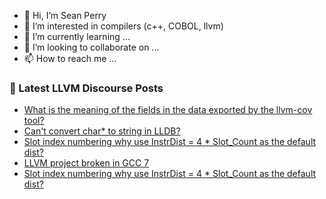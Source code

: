 - 👋 Hi, I’m Sean Perry
- 👀 I’m interested in compilers (c++, COBOL, llvm)
- 🌱 I’m currently learning ...
- 💞️ I’m looking to collaborate on ...
- 📫 How to reach me ...

<!---
s66perry/s66perry is a ✨ special ✨ repository because its `README.md` (this file) appears on your GitHub profile.
You can click the Preview link to take a look at your changes.
--->
### 📕 Latest LLVM Discourse Posts

<!-- DISCOURSE-LLVM:START -->
- [What is the meaning of the fields in the data exported by the llvm-cov tool?](https://discourse.llvm.org/t/what-is-the-meaning-of-the-fields-in-the-data-exported-by-the-llvm-cov-tool/72098#post_1)
- [Can&#39;t convert char* to string in LLDB?](https://discourse.llvm.org/t/cant-convert-char-to-string-in-lldb/72058#post_2)
- [Slot index numbering why use InstrDist = 4 * Slot_Count as the default dist?](https://discourse.llvm.org/t/slot-index-numbering-why-use-instrdist-4-slot-count-as-the-default-dist/72094#post_3)
- [LLVM project broken in GCC 7](https://discourse.llvm.org/t/llvm-project-broken-in-gcc-7/72095#post_2)
- [Slot index numbering why use InstrDist = 4 * Slot_Count as the default dist?](https://discourse.llvm.org/t/slot-index-numbering-why-use-instrdist-4-slot-count-as-the-default-dist/72094#post_2)
<!-- DISCOURSE-LLVM:END -->
